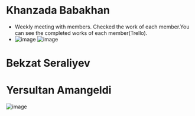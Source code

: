 # Khanzada Babakhan
* Weekly meeting with members. Checked the work of each member.You can see the completed works of each member(Trello).
* ![image](https://user-images.githubusercontent.com/78099157/166158111-aae3df0d-7f47-486a-b391-d4d484c4755b.png)
![image](https://user-images.githubusercontent.com/78099157/166158125-9907a45f-feda-4cfd-b707-3ee73a98a198.png)

# Bekzat Seraliyev
# Yersultan Amangeldi
![image](https://user-images.githubusercontent.com/47381215/166289919-e2e36aac-ea7d-498b-8b73-33dbfca0e470.png)
